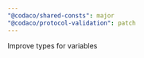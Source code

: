 ```yaml
---
"@codaco/shared-consts": major
"@codaco/protocol-validation": patch
---
```


Improve types for variables
